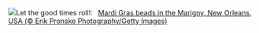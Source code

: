 ![](https://www.bing.com/th?id=OHR.MarignyBeads_EN-GB6455478514_UHD.jpg&w=1000)Let the good times roll!:&nbsp;&ensp;[Mardi Gras beads in the Marigny, New Orleans, USA (© Erik Pronske Photography/Getty Images)](https://www.bing.com/th?id=OHR.MarignyBeads_EN-GB6455478514_UHD.jpg)
<br><br/>

